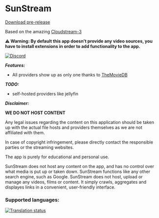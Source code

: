 # SunStream

[Download pre-release](https://github.com/Sarlay/SunStream/releases)

Based on the amazing [Cloudstream-3](https://github.com/recloudstream/cloudstream/)

**⚠️ Warning: By default this app doesn't provide any video sources, you have to install extensions in order to add functionality to the app.**

[![Discord](https://invidget.switchblade.xyz/eewncBN4Xh)](https://discord.gg/eewncBN4Xh)

***Features:***
+ All providers show up as only one thanks to [TheMovieDB](https://www.themoviedb.org/)

***TODO:***
+ self-hosted providers like jellyfin

***Disclaimer:***

__**WE DO NOT HOST CONTENT**__

Any legal issues regarding the content on this application should be taken up with the actual file hosts and providers themselves as we are not affiliated with them.

In case of copyright infringement, please directly contact the responsible parties or the streaming websites.

The app is purely for educational and personal use.

SunStream does not host any content on the app, and has no control over what media is put up or taken down. SunStream functions like any other search engine, such as Google. SunStream does not host, upload or manage any videos, films or content. It simply crawls, aggregates and displayes links in a convenient, user-friendly interface.

### Supported languages:
<a href="https://hosted.weblate.org/engage/cloudstream/">
  <img src="https://hosted.weblate.org/widgets/cloudstream/-/app/multi-auto.svg" alt="Translation status" />
</a>
